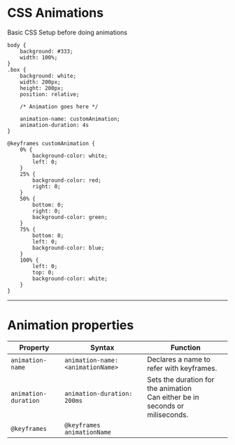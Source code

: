 # CSS Animations

Basic CSS Setup before doing animations

```
body {
    background: #333;
    width: 100%;
}
.box {
    background: white;
    width: 200px;
    height: 200px;
    position: relative;

    /* Animation goes here */

    animation-name: customAnimation;
    animation-duration: 4s
}

@keyframes customAnimation {
    0% {
        background-color: white;
        left: 0;
    }
    25% {
        background-color: red;
        right: 0;
    }
    50% {
        bottom: 0;
        right: 0;
        background-color: green;
    }
    75% {
        bottom: 0;
        left: 0;
        background-color: blue;
    }
    100% {
        left: 0;
        top: 0;
        background-color: white;
    }
}
```

---

# Animation properties

| Property             | Syntax                            | Function                                                                        |
| -------------------- | --------------------------------- | ------------------------------------------------------------------------------- |
| `animation-name`     | `animation-name: <animationName>` | Declares a name to refer with keyframes.                                        |
| `animation-duration` | `animation-duration: 200ms`       | Sets the duration for the animation<br>Can either be in seconds or miliseconds. |
| `@keyframes`         | `@keyframes animationName`        |
